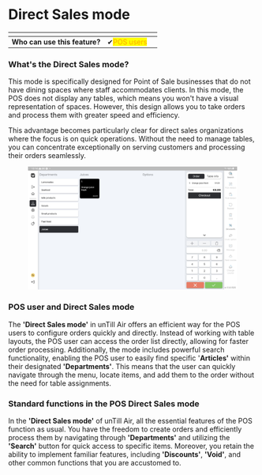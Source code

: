 # Direct Sales mode

<table data-card-size="large" data-view="cards"><thead><tr><th></th><th></th><th></th></tr></thead><tbody><tr><td><strong>Who can use this feature?</strong></td><td><span data-gb-custom-inline data-tag="emoji" data-code="2714">✔</span><mark style="color:orange;">POS users</mark></td><td></td></tr></tbody></table>

### What's the Direct Sales mode?

This mode is specifically designed for Point of Sale businesses that do not have dining spaces where staff accommodates clients. In this mode, the POS does not display any tables, which means you won't have a visual representation of spaces. However, this design allows you to take orders and process them with greater speed and efficiency.&#x20;

This advantage becomes particularly clear for direct sales organizations where the focus is on quick operations. Without the need to manage tables, you can concentrate exceptionally on serving customers and processing their orders seamlessly.&#x20;

<figure><img src="../../.gitbook/assets/6065c780-8e98-40fb-8bfa-0ecf94ed65bf.jpg" alt=""><figcaption></figcaption></figure>

### POS user and Direct Sales mode

The **'Direct Sales mode'** in unTill Air offers an efficient way for the POS users to configure orders quickly and directly. Instead of working with table layouts, the POS user can access the order list directly, allowing for faster order processing. Additionally, the mode includes powerful search functionality, enabling the POS user to easily find specific '**Articles'** within their designated **'Departments'**. This means that the user can quickly navigate through the menu, locate items, and add them to the order without the need for table assignments.

### Standard functions in the POS Direct Sales mode

In the **'Direct Sales mode'** of unTill Air, all the essential features of the POS function as usual. You have the freedom to create orders and efficiently process them by navigating through **'Departments'** and utilizing the **'Search'** button for quick access to specific items. Moreover, you retain the ability to implement familiar features, including **'Discounts'**, **'Void'**, and other common functions that you are accustomed to.
